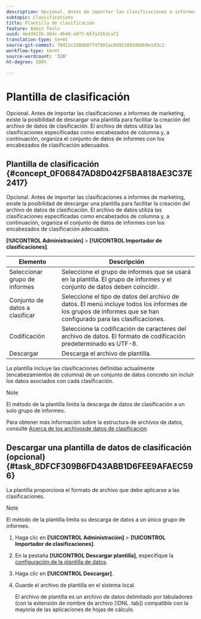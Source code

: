 ```yaml
---
description: Opcional. Antes de importar las clasificaciones a informes de marketing, existe la posibilidad de descargar una plantilla para facilitar la creación del archivo de datos de clasificación. El archivo de datos utiliza las clasificaciones especificadas como encabezados de columna y, a continuación, organiza el conjunto de datos de informes con los encabezados de clasificación adecuados.
subtopic: Classifications
title: Plantilla de clasificación
feature: Admin Tools
uuid: 4edd411b-164c-4b4d-a872-b57a3163ca72
translation-type: tm+mt
source-git-commit: 78412c2588b07f47981ac0d953893db6b9e1d3c2
workflow-type: tm+mt
source-wordcount: '320'
ht-degree: 100%

---
```



# Plantilla de clasificación

Opcional. Antes de importar las clasificaciones a informes de marketing, existe la posibilidad de descargar una plantilla para facilitar la creación del archivo de datos de clasificación. El archivo de datos utiliza las clasificaciones especificadas como encabezados de columna y, a continuación, organiza el conjunto de datos de informes con los encabezados de clasificación adecuados.

## Plantilla de clasificación {#concept_0F06847AD8D042F5BA818AE3C37E2417}

Opcional. Antes de importar las clasificaciones a informes de marketing, existe la posibilidad de descargar una plantilla para facilitar la creación del archivo de datos de clasificación. El archivo de datos utiliza las clasificaciones especificadas como encabezados de columna y, a continuación, organiza el conjunto de datos de informes con los encabezados de clasificación adecuados.

**[!UICONTROL Administración]** > **[!UICONTROL Importador de clasificaciones]**.

| Elemento | Descripción |
|---|---|
| Seleccionar grupo de informes | Seleccione el grupo de informes que se usará en la plantilla. El grupo de informes y el conjunto de datos deben coincidir. |
| Conjunto de datos a clasificar | Seleccione el tipo de datos del archivo de datos. El menú incluye todos los informes de los grupos de informes que se han configurado para las clasificaciones. |
| Codificación | Seleccione la codificación de caracteres del archivo de datos. El formato de codificación predeterminado es UTF-8. |
| Descargar | Descarga el archivo de plantilla. |

La plantilla incluye las clasificaciones definidas actualmente (encabezamientos de columna) de un conjunto de datos concreto sin incluir los datos asociados con cada clasificación.

>[!NOTE]
>
>El método de la plantilla limita la descarga de datos de clasificación a un solo grupo de informes.

Para obtener más información sobre la estructura de archivos de datos, consulte [Acerca de los archivosde datos de clasificación](/help/components/classifications/importer/c-saint-data-files.md).

## Descargar una plantilla de datos de clasificación (opcional) {#task_8DFCF309B6FD43ABB1D6FEE9AFAEC596}

La plantilla proporciona el formato de archivo que debe aplicarse a las clasificaciones.

>[!NOTE]
>
>El método de la plantilla limita su descarga de datos a un único grupo de informes.

1. Haga clic en **[!UICONTROL Administración]** > **[!UICONTROL Importador de clasificaciones]**.
1. En la pestaña **[!UICONTROL Descargar plantilla]**, especifique la [configuración de la plantilla de datos](/help/components/classifications/importer/c-download-saint-data.md).
1. Haga clic en **[!UICONTROL Descargar]**.
1. Guarde el archivo de plantilla en el sistema local.

   El archivo de plantilla es un archivo de datos delimitado por tabuladores (con la extensión de nombre de archivo [!DNL .tab]) compatible con la mayoría de las aplicaciones de hojas de cálculo.

